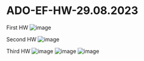 # ADO-EF-HW-29.08.2023
First HW
![image](https://github.com/Fazan4ik/ADO-EF-HW-29.08.2023/assets/91279825/d2b70d0b-44bf-4e5a-9794-ad800b1b29a1)

Second HW
![image](https://github.com/Fazan4ik/ADO-EF-HW-29.08.2023/assets/91279825/d6ee31e1-cc47-4515-ba9d-266f5bde53c9)

Third HW
![image](https://github.com/Fazan4ik/ADO-EF-HW-29.08.2023/assets/91279825/c7dd6c29-986f-43bd-bef9-198413fa8846)
![image](https://github.com/Fazan4ik/ADO-EF-HW-29.08.2023/assets/91279825/22e5b451-b60e-40f1-ac78-1476dc57caa7)
![image](https://github.com/Fazan4ik/ADO-EF-HW-29.08.2023/assets/91279825/ba2c3563-9c28-479d-ba77-2e0c9f2bf194)
